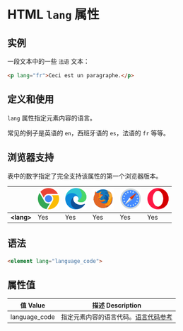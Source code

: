 HTML `lang` 属性
===

## 实例

一段文本中的一些 `法语` 文本：

```html idoc:preview
<p lang="fr">Ceci est un paragraphe.</p>
```

## 定义和使用

`lang` 属性指定元素内容的语言。

常见的例子是英语的 `en`，西班牙语的 `es`，法语的 `fr` 等等。

## 浏览器支持

表中的数字指定了完全支持该属性的第一个浏览器版本。

| &nbsp; | ![chrome][1] | ![edge][2] | ![firefox][3] | ![safari][4] | ![opera][5] |
| ---- | ---- | ---- | ---- | ---- | ---- |
| __&lt;lang&gt;__ | Yes | Yes | Yes | Yes | Yes |

## 语法

```html
<element lang="language_code">
```

## 属性值

值 Value | 描述 Description
---- | ----
language_code | 指定元素内容的语言代码。[语言代码参考](../../reference/language_codes.md)

[1]: ../../assets/chrome.svg
[2]: ../../assets/edge.svg
[3]: ../../assets/firefox.svg
[4]: ../../assets/safari.svg
[5]: ../../assets/opera.svg